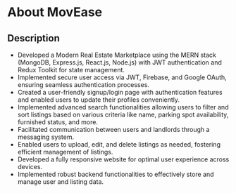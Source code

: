 # About MovEase
## Description
- Developed a Modern Real Estate Marketplace using the MERN stack (MongoDB, Express.js, React.js, Node.js) with JWT authentication and Redux Toolkit for state management.
- Implemented secure user access via JWT, Firebase, and Google OAuth, ensuring seamless authentication processes.
- Created a user-friendly signup/login page with authentication features and enabled users to update their profiles conveniently.
- Implemented advanced search functionalities allowing users to filter and sort listings based on various criteria like name, parking spot availability, furnished status, and more.
- Facilitated communication between users and landlords through a messaging system.
- Enabled users to upload, edit, and delete listings as needed, fostering efficient management of listings.
- Developed a fully responsive website for optimal user experience across devices.
- Implemented robust backend functionalities to effectively store and manage user and listing data.
